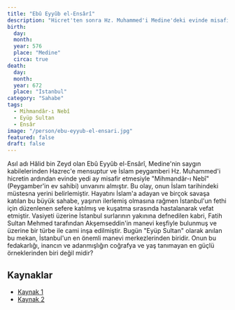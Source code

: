 ```yaml
---
title: "Ebû Eyyûb el-Ensârî"
description: "Hicret'ten sonra Hz. Muhammed'i Medine'deki evinde misafir eden ve İstanbul'un fethinde manevi bir rol oynayan sahabe."
birth:
  day:
  month:
  year: 576
  place: "Medine"
  circa: true
death:
  day:
  month:
  year: 672
  place: "İstanbul"
category: "Sahabe"
tags:
  - Mihmandâr-ı Nebî
  - Eyüp Sultan
  - Ensâr
image: "/person/ebu-eyyub-el-ensari.jpg"
featured: false
draft: false
---
```


Asıl adı Hâlid bin Zeyd olan Ebû Eyyûb el-Ensârî, Medine'nin saygın kabilelerinden Hazrec'e mensuptur ve İslam peygamberi Hz. Muhammed'i hicretin ardından evinde yedi ay misafir etmesiyle "Mihmandâr-ı Nebî" (Peygamber'in ev sahibi) unvanını almıştır. Bu olay, onun İslam tarihindeki müstesna yerini belirlemiştir. Hayatını İslam'a adayan ve birçok savaşa katılan bu büyük sahabe, yaşının ilerlemiş olmasına rağmen İstanbul'un fethi için düzenlenen sefere katılmış ve kuşatma sırasında hastalanarak vefat etmiştir. Vasiyeti üzerine İstanbul surlarının yakınına defnedilen kabri, Fatih Sultan Mehmed tarafından Akşemseddin'in manevi keşfiyle bulunmuş ve üzerine bir türbe ile cami inşa edilmiştir. Bugün "Eyüp Sultan" olarak anılan bu mekan, İstanbul'un en önemli manevi merkezlerinden biridir. Onun bu fedakarlığı, inancın ve adanmışlığın coğrafya ve yaş tanımayan en güçlü örneklerinden biri değil midir?

## Kaynaklar

- [Kaynak 1](https://islamansiklopedisi.org.tr/ebu-eyyub-el-ensari)
- [Kaynak 2](https://www.ntv.com.tr/galeri/sanat/ebu-eyyub-el-ensarinin-hayati-mehmed-fetihler-sultani-dizisiyle-gundeme-geldi,5-uBqVq2E02G_kNz-b_WPA)
